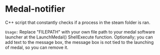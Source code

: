 # Medal-notifier

C++ script that constantly checks if a process in the steam folder is ran.

``Usage:``
 Replace "FILEPATH" with your own file path to your medal software launcher at the LaunchMedal() ShellExecute function.
Optionally; you can add text to the message box, the message box is not tied to the launching of medal, so you can remove it.
